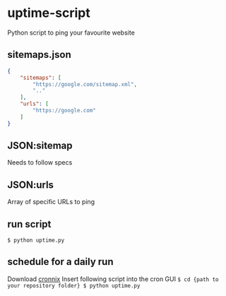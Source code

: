 # uptime-script
Python script to ping your favourite website

## sitemaps.json
````json
{
    "sitemaps": [
        "https://google.com/sitemap.xml",
        ".."
    ],
    "urls": [
    	"https://google.com"
    ]
}
````

## JSON:sitemap
Needs to follow specs [<urlset xmlns="http://www.sitemaps.org/schemas/sitemap/0.9">](http://www.sitemaps.org/schemas/sitemap/0.9)

## JSON:urls
Array of specific URLs to ping

## run script
`$ python uptime.py`

## schedule for a daily run
Download [cronnix](https://code.google.com/archive/p/cronnix/)
Insert following script into the cron GUI
`$ cd {path to your repository folder}
$ python uptime.py`
